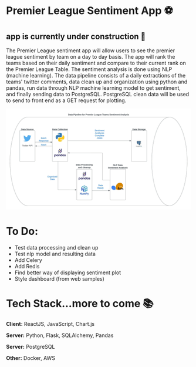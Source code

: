 # Premier League Sentiment App ⚽️

## app is currently under construction 🚧

The Premier League sentiment app will allow users to see the premier league sentiment by team on a day to day basis. The app will rank the teams based on their daily sentiment and compare to their current rank on the Premier League Table.
The sentiment analysis is done using NLP (machine learning). The data pipeline consists of a daily extractions of the teams' twitter comments, data clean up and organization using python and pandas, run data through NLP machine learning model to get sentiment, and finally sending data to PostgreSQL. PostgreSQL clean data will be used to send to front end as a GET request for plotting.

![](/ReadMeImages/dataPipeline.jpeg)

# To Do:

- Test data processing and clean up
- Test nlp model and resulting data
- Add Celery
- Add Redis
- Find better way of displaying sentiment plot
- Style dashboard (from web samples)

# Tech Stack...more to come 📚

**Client:** ReactJS, JavaScript, Chart.js

**Server:** Python, Flask, SQLAlchemy, Pandas

**Server:** PostgreSQL

**Other:** Docker, AWS
